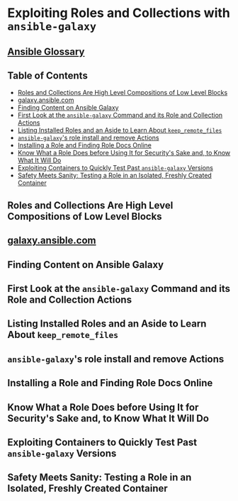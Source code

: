 # Exploiting Roles and Collections with `ansible-galaxy`

## [Ansible Glossary](https://docs.ansible.com/ansible/latest/reference_appendices/glossary.html)

## Table of Contents

<!-- START doctoc generated TOC please keep comment here to allow auto update -->
<!-- DON'T EDIT THIS SECTION, INSTEAD RE-RUN doctoc TO UPDATE -->

- [Roles and Collections Are High Level Compositions of Low Level Blocks](#roles-and-collections-are-high-level-compositions-of-low-level-blocks)
- [galaxy.ansible.com](#galaxyansiblecom)
- [Finding Content on Ansible Galaxy](#finding-content-on-ansible-galaxy)
- [First Look at the `ansible-galaxy` Command and its Role and Collection Actions](#first-look-at-the-ansible-galaxy-command-and-its-role-and-collection-actions)
- [Listing Installed Roles and an Aside to Learn About `keep_remote_files`](#listing-installed-roles-and-an-aside-to-learn-about-keep_remote_files)
- [`ansible-galaxy`'s role install and remove Actions](#ansible-galaxys-role-install-and-remove-actions)
- [Installing a Role and Finding Role Docs Online](#installing-a-role-and-finding-role-docs-online)
- [Know What a Role Does before Using It for Security's Sake and, to Know What It Will Do](#know-what-a-role-does-before-using-it-for-securitys-sake-and-to-know-what-it-will-do)
- [Exploiting Containers to Quickly Test Past `ansible-galaxy` Versions](#exploiting-containers-to-quickly-test-past-ansible-galaxy-versions)
- [Safety Meets Sanity: Testing a Role in an Isolated, Freshly Created Container](#safety-meets-sanity-testing-a-role-in-an-isolated-freshly-created-container)

<!-- END doctoc generated TOC please keep comment here to allow auto update -->

## Roles and Collections Are High Level Compositions of Low Level Blocks

## [galaxy.ansible.com](https://galaxy.ansible.com)

## Finding Content on Ansible Galaxy

## First Look at the `ansible-galaxy` Command and its Role and Collection Actions

## Listing Installed Roles and an Aside to Learn About `keep_remote_files`

## `ansible-galaxy`'s role install and remove Actions

## Installing a Role and Finding Role Docs Online

## Know What a Role Does before Using It for Security's Sake and, to Know What It Will Do

## Exploiting Containers to Quickly Test Past `ansible-galaxy` Versions

## Safety Meets Sanity: Testing a Role in an Isolated, Freshly Created Container
